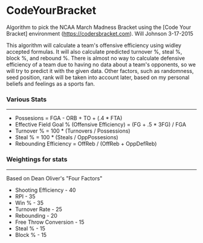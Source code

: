 # CodeYourBracket

Algorithm to pick the NCAA March Madness Bracket using the [Code Your Bracket] environment (https://codersbracket.com).
Will Johnson
3-17-2015

This algorithm will calculate a team's offensive efficiency using widley accepted formulas.
It will also calculate predicted turnover %, steal %, block %, and rebound %.
There is almost no way to calculate defensive efficiency of a team due to having no data 
  about a team's opponents, so we will try to predict it with the given data.
Other factors, such as randomness, seed position, rank will be taken into account later, based
  on my personal beliefs and feelings as a sports fan. 

  
### Various Stats 
----------------------------------------------------------------------
* Possesions = FGA - ORB + TO + (.4 * FTA)
* Effective Field Goal % (Offensive Efficiency) = (FG + .5 * 3FG) / FGA 
* Turnover % = 100 * (Turnovers / Possessions)
* Steal % = 100 * (Steals / OppPossesions)
* Rebounding Efficiency = OffReb / (OffReb + OppDefReb)

### Weightings for stats
--------------------------------------
Based on Dean Oliver's "Four Factors"
* Shooting Efficiency - 40 
* RPI - 35 
* Win % - 35  
* Turnover Rate - 25 
* Rebounding - 20 
* Free Throw Conversion - 15 
* Steal % - 15 
* Block % - 15 
